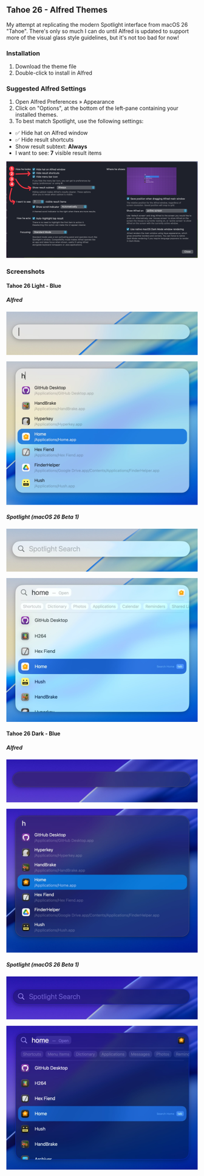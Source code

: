 ## Tahoe 26 - Alfred Themes

My attempt at replicating the modern Spotlight interface from macOS 26 "Tahoe". There's only so much I can do until Alfred is updated to support more of the visual glass style guidelines, but it's not too bad for now!

### Installation

1. Download the theme file
2. Double-click to install in Alfred


### Suggested Alfred Settings

1. Open Alfred Preferences » Appearance
2. Click on "Options", at the bottom of the left-pane containing your installed themes.
3. To best match Spotlight, use the following settings:

- ✅️ Hide hat on Alfred window
- ✅️ Hide result shortcuts
- Show result subtext: **Always**
- I want to see: **7** visible result items

![Alfred Preferences Suggested Settings](assets/Alfred%20Preferences%20-%20Tahoe%2026%20Theme%20Settings.png)

### Screenshots

#### Tahoe 26 Light - Blue

##### Alfred
![Tahoe 26 Light - Blue - Alfred](assets/Tahoe%2026%20Light%20-%20Blue%20-%20Alfred%202.jpg)

![Tahoe 26 Light - Blue - Alfred Results](assets/Tahoe%2026%20Light%20-%20Blue%20-%20Alfred.jpg)

##### Spotlight (macOS 26 Beta 1)
![Spotlight](assets/Tahoe%2026%20Light%20-%20Blue%20-%20Spotlight%202.jpg)

![Spotlight Results](assets/Tahoe%2026%20Light%20-%20Blue%20-%20Spotlight.jpg)

#### Tahoe 26 Dark - Blue

##### Alfred
![Tahoe 26 Dark - Blue - Alfred](assets/Tahoe%2026%20Dark%20-%20Blue%20-%20Alfred.jpg)

![Tahoe 26 Dark - Blue - Alfred Results](assets/Tahoe%2026%20Dark%20-%20Blue%20-%20Alfred%202.jpg)

##### Spotlight (macOS 26 Beta 1)
![Spotlight](assets/Tahoe%2026%20Dark%20-%20Blue%20-%20Spotlight%202.jpg)

![Spotlight Results](assets/Tahoe%2026%20Dark%20-%20Blue%20-%20Spotlight.jpg)
